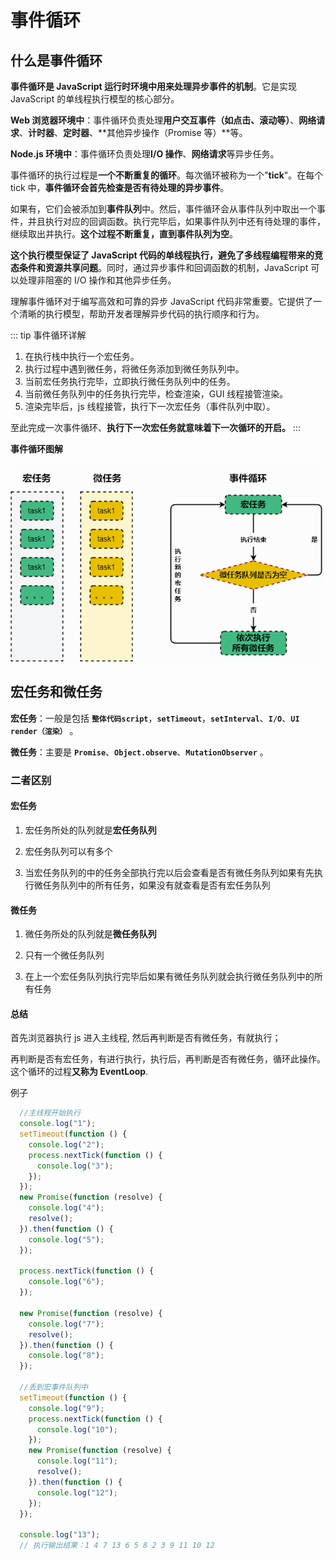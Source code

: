# 事件循环

## 什么是事件循环

**事件循环是 JavaScript 运行时环境中用来处理异步事件的机制**。它是实现 JavaScript 的单线程执行模型的核心部分。

**Web 浏览器环境中**：事件循环负责处理**用户交互事件（如点击、滚动等）**、**网络请求**、**计时器**、**定时器**、**其他异步操作（Promise 等）**等。

**Node.js 环境中**：事件循环负责处理**I/O 操作**、**网络请求**等异步任务。

事件循环的执行过程是**一个不断重复的循环**。每次循环被称为一个"**tick**"。在每个 tick 中，**事件循环会首先检查是否有待处理的异步事件**。

如果有，它们会被添加到**事件队列**中。然后，事件循环会从事件队列中取出一个事件，并且执行对应的回调函数。执行完毕后，如果事件队列中还有待处理的事件，继续取出并执行。**这个过程不断重复，直到事件队列为空**。

**这个执行模型保证了 JavaScript 代码的单线程执行，避免了多线程编程带来的竞态条件和资源共享问题**。同时，通过异步事件和回调函数的机制，JavaScript 可以处理非阻塞的 I/O 操作和其他异步任务。

理解事件循环对于编写高效和可靠的异步 JavaScript 代码非常重要。它提供了一个清晰的执行模型，帮助开发者理解异步代码的执行顺序和行为。

::: tip 事件循环详解

1. 在执行栈中执行一个宏任务。
2. 执行过程中遇到微任务，将微任务添加到微任务队列中。
3. 当前宏任务执行完毕，立即执行微任务队列中的任务。
4. 当前微任务队列中的任务执行完毕，检查渲染，GUI 线程接管渲染。
5. 渲染完毕后，js 线程接管，执行下一次宏任务（事件队列中取）。

至此完成一次事件循环、**执行下一次宏任务就意味着下一次循环的开启。**
:::

**事件循环图解**

![事件循环图解](./asset/10.1.png)

## 宏任务和微任务

**宏任务**：一般是包括 **`整体代码script`**，**`setTimeout`**，**`setInterval`**、**`I/O`**、**`UI render（渲染）`** 。

**微任务**：主要是 **`Promise`**、**`Object.observe`**、**`MutationObserver`** 。

### 二者区别

#### 宏任务

1. 宏任务所处的队列就是**宏任务队列**

2. 宏任务队列可以有多个

3. 当宏任务队列的中的任务全部执行完以后会查看是否有微任务队列如果有先执行微任务队列中的所有任务，如果没有就查看是否有宏任务队列

#### 微任务

1. 微任务所处的队列就是**微任务队列**

2. 只有一个微任务队列

3. 在上一个宏任务队列执行完毕后如果有微任务队列就会执行微任务队列中的所有任务

#### 总结

首先浏览器执行 js 进入主线程, 然后再判断是否有微任务，有就执行；

再判断是否有宏任务，有进行执行，执行后，再判断是否有微任务，循环此操作。这个循环的过程**又称为 EventLoop**.

例子

```js
  //主线程开始执行
  console.log("1");
  setTimeout(function () {
    console.log("2");
    process.nextTick(function () {
      console.log("3");
    });
  });
  new Promise(function (resolve) {
    console.log("4");
    resolve();
  }).then(function () {
    console.log("5");
  });

  process.nextTick(function () {
    console.log("6");
  });

  new Promise(function (resolve) {
    console.log("7");
    resolve();
  }).then(function () {
    console.log("8");
  });

  //丢到宏事件队列中
  setTimeout(function () {
    console.log("9");
    process.nextTick(function () {
      console.log("10");
    });
    new Promise(function (resolve) {
      console.log("11");
      resolve();
    }).then(function () {
      console.log("12");
    });
  });

  console.log("13");
  // 执行输出结果：1 4 7 13 6 5 8 2 3 9 11 10 12 
```
